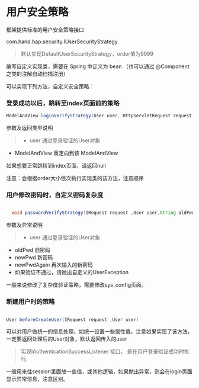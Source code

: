 # 用户安全策略

框架提供标准的用户安全策略接口

com.hand.hap.security.IUserSecurityStrategy

> 默认实现DefaultUserSecurityStrategy，order值为9999

编写自定义实现类，需要在 Spring 中定义为 bean （也可以通过 @Component之类的注解自动扫描注册）

可以实现下列方法，自定义安全策略：

### 登录成功以后，跳转至index页面前的策略

```java
ModelAndView loginVerifyStrategy(User user, HttpServletRequest request);

```


参数及返回类型说明

>  - user 通过登录验证的User对象
- ModelAndView 重定向到该 ModelAndView 
>
 如果想要正常跳转到index页面，请返回null

注意：会根据order大小依次执行实现类的该方法，注意顺序





### 用户修改密码时，自定义密码复杂度
 
```java

  void passwordVerifyStrategy(IRequest request ,User user,String oldPwd, String newPwd, String newPwdAgain) throws UserException;

```

参数及异常说明



> - user 通过登录验证的User对象
- oldPwd 旧密码
- newPwd 新密码
- newPwdAgain 再次输入的新密码
- 如果验证不通过，请抛出自定义的UserException

一般来说修改了复杂度验证策略，需要修改sys_config页面。

###  新建用户时的策略

 

```java

User beforeCreateUser(IRequest request ,User user)

```

可以对用户做统一的信息处理，如统一设置一些属性值，注意如果实现了该方法，一定要返回处理后的User对象，默认返回传入的user


> 实现IAuthenticationSuccessListener
 接口， 是在用户登录验证成功时执行.
>
一般用来往session里面放一些值，或其他逻辑，如果抛出异常，则会在login页面显示异常信息，注意区别。









